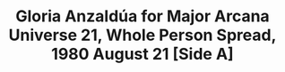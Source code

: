 ---
layout: manifest
title: Gloria Anzaldúa for Major Arcana Universe 21, Whole Person Spread, 1980 August
  21 [Side A]
manifest_name: gloria-anzald-a-major-arcana-universe-21-whole-person-spread-1980-august-21-side-a-

---